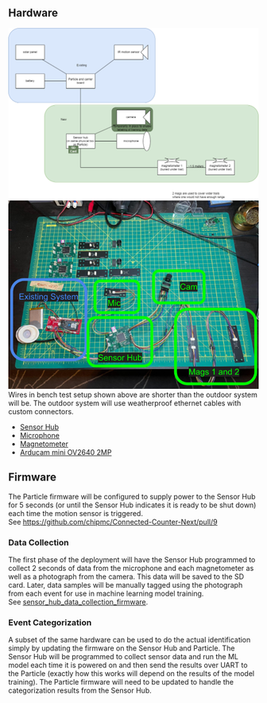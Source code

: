 ## Hardware

![img](./assets/counter_logical_diagram.drawio.png)  
![img](./assets/hardware.png)  
Wires in bench test setup shown above are shorter than the outdoor system will be. The outdoor system will use weatherproof ethernet cables with custom connectors.

* [Sensor Hub](https://365.altium.com/files/BC2960F7-2C5C-4D8B-A55F-29FE89FE0900)
* [Microphone](https://365.altium.com/files/D665B4D2-95BA-4854-9D05-94442396BC4B)
* [Magnetometer](https://365.altium.com/files/593CDE44-55BD-4C96-BCC8-DDE9FC3A4117)
* [Arducam mini OV2640 2MP](https://www.amazon.com/dp/B012UXNDOY?psc=1&ref=ppx_yo2ov_dt_b_product_details)

## Firmware

The Particle firmware will be configured to supply power to the Sensor Hub for 5 seconds (or until the Sensor Hub indicates it is ready to be shut down) each time the motion sensor is triggered.  
See https://github.com/chipmc/Connected-Counter-Next/pull/9

### Data Collection

The first phase of the deployment will have the Sensor Hub programmed to collect 2 seconds of data from the microphone and each magnetometer as well as a photograph from the camera. This data will be saved to the SD card. Later, data samples will be manually tagged using the photograph from each event for use in machine learning model training.  
See [sensor_hub_data_collection_firmware](/sensor_hub/firmware/sensor_hub_data_collection_firmware).

### Event Categorization

A subset of the same hardware can be used to do the actual identification simply by updating the firmware on the Sensor Hub and Particle. The Sensor Hub will be programmed to collect sensor data and run the ML model each time it is powered on and then send the results over UART to the Particle (exactly how this works will depend on the results of the model training). The Particle firmware will need to be updated to handle the categorization results from the Sensor Hub.
